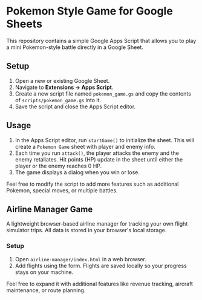 # Pokemon Style Game for Google Sheets

This repository contains a simple Google Apps Script that allows you to play a mini Pokemon-style battle directly in a Google Sheet.

## Setup

1. Open a new or existing Google Sheet.
2. Navigate to **Extensions -> Apps Script**.
3. Create a new script file named `pokemon_game.gs` and copy the contents of `scripts/pokemon_game.gs` into it.
4. Save the script and close the Apps Script editor.

## Usage

1. In the Apps Script editor, run `startGame()` to initialize the sheet. This will create a `Pokemon Game` sheet with player and enemy info.
2. Each time you run `attack()`, the player attacks the enemy and the enemy retaliates. Hit points (HP) update in the sheet until either the player or the enemy reaches 0 HP.
3. The game displays a dialog when you win or lose.

Feel free to modify the script to add more features such as additional Pokemon, special moves, or multiple battles.

## Airline Manager Game

A lightweight browser-based airline manager for tracking your own flight simulator trips. All data is stored in your browser's local storage.

### Setup

1. Open `airline-manager/index.html` in a web browser.
2. Add flights using the form. Flights are saved locally so your progress stays on your machine.

Feel free to expand it with additional features like revenue tracking, aircraft maintenance, or route planning.
